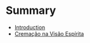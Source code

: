 # Summary

* [Introduction](README.md)
* [Cremação na Visão Espírita](#cremacao-na-visao-espirita/cremacao-na-visao-espirita.md)

